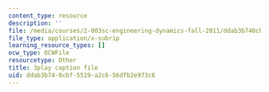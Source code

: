 ```yaml
---
content_type: resource
description: ''
file: /media/courses/2-003sc-engineering-dynamics-fall-2011/ddab3b740cbf5519a2c656dfb2e973c6_ZNVvYg1FOPk.vtt
file_type: application/x-subrip
learning_resource_types: []
ocw_type: OCWFile
resourcetype: Other
title: 3play caption file
uid: ddab3b74-0cbf-5519-a2c6-56dfb2e973c6
---
```

